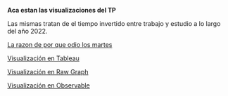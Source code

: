 **Aca estan las visualizaciones del TP**

Las mismas tratan de el tiempo invertido entre trabajo y estudio a lo largo del año 2022.

[La razon de por que odio los martes](https://juliodigia.github.io/infovis/S4/Martes.html)

[Visualización en Tableau](https://juliodigia.github.io/infovis/S1/Tableau.html)

[Visualización en Raw Graph](https://juliodigia.github.io/infovis/S1/rawgraph.html)

[Visualización en Observable](https://juliodigia.github.io/infovis/S1/observable.html)
